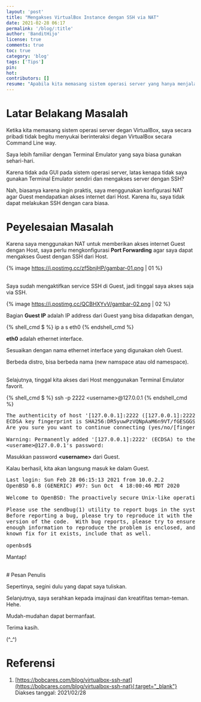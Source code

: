 ```yaml
---
layout: 'post'
title: "Mengakses VirtualBox Instance dengan SSH via NAT"
date: 2021-02-28 06:17
permalink: '/blog/:title'
author: 'BanditHijo'
license: true
comments: true
toc: true
category: 'blog'
tags: ['Tips']
pin:
hot:
contributors: []
resume: "Apabila kita memasang sistem operasi server yang hanya menjalankan CLI pada VirtualBox, saya lebih memilih untuk mengaksesnya menggunakan SSH ketimbang harus menggunakan UI dari VirtualBox. Alasannya karena, saya lebih familiar dengan Terminal Emulator yang saya gunakan."
---
```


# Latar Belakang Masalah

Ketika kita memasang sistem operasi server degan VirtualBox, saya secara pribadi tidak begitu menyukai berinteraksi degan VirtualBox secara Command Line way.

Saya lebih familiar dengan Terminal Emulator yang saya biasa gunakan sehari-hari.

Karena tidak ada GUI pada sistem operasi server, latas kenapa tidak saya gunakan Terminal Emulator sendiri dan mengakses server dengan SSH?

Nah, biasanya karena ingin praktis, saya menggunakan konfigurasi NAT agar Guest mendapatkan akses internet dari Host. Karena itu, saya tidak dapat melakukan SSH dengan cara biasa.

# Peyelesaian Masalah

Karena saya menggunakan NAT untuk memberikan akses internet Guest dengan Host, saya perlu mengkonfigurasi **Port Forwarding** agar saya dapat mengakses Guest dengan SSH dari Host.

{% image https://i.postimg.cc/zf5bnjHP/gambar-01.png | 01 %}

<br>
Saya sudah mengaktifkan service SSH di Guest, jadi tinggal saya akses saja via SSH.

{% image https://i.postimg.cc/QCBHXYvV/gambar-02.png | 02 %}

Bagian **Guest IP** adalah IP address dari Guest yang bisa didapatkan dengan,

{% shell_cmd $ %}
ip a s eth0
{% endshell_cmd %}

**eth0** adalah ethernet interface.

Sesuaikan dengan nama ethernet interface yang digunakan oleh Guest.

Berbeda distro, bisa berbeda nama (new namspace atau old namespace).

<br>
Selajutnya, tinggal kita akses dari Host menggunakan Terminal Emulator favorit.

{% shell_cmd $ %}
ssh -p 2222 &lt;username>@127.0.0.1
{% endshell_cmd %}

<pre>
The authenticity of host '[127.0.0.1]:2222 ([127.0.0.1]:2222)' can't be established.
ECDSA key fingerprint is SHA256:DR5yuwPzVQNpAaM6n9VT/fGESGGSJFVhJAY/LKoCpFA.
Are you sure you want to continue connecting (yes/no/[fingerprint])? yes

Warning: Permanently added '[127.0.0.1]:2222' (ECDSA) to the list of known hosts.
&lt;userame>@127.0.0.1's password: _
</pre>

Masukkan password **&lt;username>** dari Guest.

Kalau berhasil, kita akan langsung masuk ke dalam Guest.

<pre>
Last login: Sun Feb 28 06:15:13 2021 from 10.0.2.2
OpenBSD 6.8 (GENERIC) #97: Sun Oct  4 18:00:46 MDT 2020

Welcome to OpenBSD: The proactively secure Unix-like operating system.

Please use the sendbug(1) utility to report bugs in the system.
Before reporting a bug, please try to reproduce it with the latest
version of the code.  With bug reports, please try to ensure that
enough information to reproduce the problem is enclosed, and if a
known fix for it exists, include that as well.

openbsd$ _
</pre>

Mantap!









<br>
# Pesan Penulis

Sepertinya, segini dulu yang dapat saya tuliskan.

Selanjutnya, saya serahkan kepada imajinasi dan kreatifitas teman-teman. Hehe.

Mudah-mudahan dapat bermanfaat.

Terima kasih.

(^_^)




# Referensi

1. [https://bobcares.com/blog/virtualbox-ssh-nat](https://bobcares.com/blog/virtualbox-ssh-nat){:target="_blank"}
<br>Diakses tanggal: 2021/02/28
